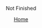 <html>
<p style="text-align: center;"><span style="font-size:1em;">Not Finished</span></p>
<p style="text-align: center;"><span style="font-size:1em;"><a href="README.md">Home</a></span></p>
</html>